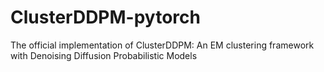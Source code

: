 # ClusterDDPM-pytorch
The official implementation of ClusterDDPM: An EM clustering framework with Denoising Diffusion Probabilistic Models
